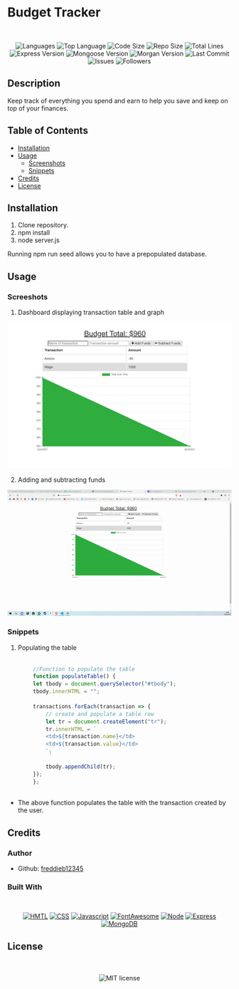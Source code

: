 # Budget Tracker

</br>
<p align="center">
    <img src="https://img.shields.io/github/languages/count/freddieb12345/BudgetTracker?style=for-the-badge" alt="Languages" />
    <img src="https://img.shields.io/github/languages/top/freddieb12345/BudgetTracker?style=for-the-badge" alt="Top Language" />
    <img src="https://img.shields.io/github/languages/code-size/freddieb12345/BudgetTracker?style=for-the-badge" alt="Code Size" />
    <img src="https://img.shields.io/github/repo-size/freddieb12345/BudgetTracker?style=for-the-badge" alt="Repo Size" />   
    <img src="https://img.shields.io/tokei/lines/github/freddieb12345/BudgetTracker?style=for-the-badge" alt="Total Lines" />
    <img src="https://img.shields.io/github/package-json/dependency-version/freddieb12345/BudgetTracker/express?style=for-the-badge" alt="Express Version" />
    <img src="https://img.shields.io/github/package-json/dependency-version/freddieb12345/BudgetTracker/mongoose?style=for-the-badge" alt="Mongoose Version" />
    <img src="https://img.shields.io/github/package-json/dependency-version/freddieb12345/BudgetTracker/morgan?style=for-the-badge" alt="Morgan Version" />
    <img src="https://img.shields.io/github/last-commit/freddieb12345/BudgetTracker?style=for-the-badge" alt="Last Commit" />  
    <img src="https://img.shields.io/github/issues/freddieb12345/BudgetTracker?style=for-the-badge" alt="Issues" />  
    <img src="https://img.shields.io/github/followers/freddieb12345?style=social" alt="Followers" />  
</p>


## Description

Keep track of everything you spend and earn to help you save and keep on top of your finances.

## Table of Contents

* [Installation](#installation)
* [Usage](#usage)
    * [Screenshots](#screenshots)
    * [Snippets](#snippets)
* [Credits](#credits)
* [License](#license)

## Installation

1. Clone repository. 
3. npm install
4. node server.js

Running npm run seed allows you to have a prepopulated database.

## Usage

### Screeshots

1. Dashboard displaying transaction table and graph

![Site](public/assets/dashboard.PNG)

2. Adding and subtracting funds

![Site](public/assets/walkthrough.gif)

### Snippets

1. Populating the table

```javascript

        //Function to populate the table
        function populateTable() {
        let tbody = document.querySelector("#tbody");
        tbody.innerHTML = "";

        transactions.forEach(transaction => {
            // create and populate a table row
            let tr = document.createElement("tr");
            tr.innerHTML = `
            <td>${transaction.name}</td>
            <td>${transaction.value}</td>
            `;

            tbody.appendChild(tr);
        });
        };
    
```
* The above function populates the table with the transaction created by the user.
## Credits

### Author

- Github: [freddieb12345](https://www.github.com/freddieb12345)

### Built With

</br>
<p align="center">
    <a href="https://developer.mozilla.org/en-US/docs/Web/HTML"><img src="https://img.shields.io/badge/-HTML-orange?style=for-the-badge"  alt="HMTL" /></a>
    <a href="https://developer.mozilla.org/en-US/docs/Web/CSS"><img src="https://img.shields.io/badge/-CSS-blue?style=for-the-badge" alt="CSS" /></a>
    <a href="https://www.javascript.com/"><img src="https://img.shields.io/badge/-Javascript-yellow?style=for-the-badge" alt="Javascript" /></a>
    <a href="https://fontawesome.com/"><img src="https://img.shields.io/badge/-FontAwesome-blueviolet?style=for-the-badge" alt="FontAwesome" /></a>
    <a href="https://nodejs.org/en/"><img src="https://img.shields.io/badge/-Node-orange?style=for-the-badge" alt="Node" /></a>
    <a href="https://www.npmjs.com/package/express"><img src="https://img.shields.io/badge/-Express-blue?style=for-the-badge" alt="Express" /></a>
    <a href="https://www.mongodb.com/"><img src="https://img.shields.io/badge/-MongoDB-blue?style=for-the-badge" alt="MongoDB" /></a>
</p>

## License

</br>
<p align="center">
    <img align="center" src="https://img.shields.io/github/license/freddieb12345/BudgetTracker?style=for-the-badge" alt="MIT license" />
</p>
